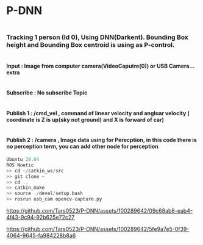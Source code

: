 # P-DNN

### <br/>Tracking 1 person (Id 0), Using DNN(Darkent). Bounding Box height and Bounding Box centroid is using as P-control.

#### <br/> Input : Image from computer camera(VideoCaputre(0)) or USB Camera... extra

#### <br/> Subscribe : No subscribe Topic

#### <br/> Publish 1 : /cmd_vel , command of linear velocity and angluar velocity ( coordinate is Z is up(sky not ground) and X is forward of car)

#### <br/> Publish 2 : /camera , Image data using for Perecption, in this code there is no perception term, you can add other node for perception


```c
Ubuntu 20.04
ROS Noetic
>> cd ~/catkin_ws/src
>> git clone ~
>> cd ..
>> catkin_make
>> source ./devel/setup.bash
>> rosrun usb_cam opencv-capture.py
```


https://github.com/Tars0523/P-DNN/assets/100289642/09c68ab8-eab4-4f43-9c94-92b625e72c27




https://github.com/Tars0523/P-DNN/assets/100289642/5fe9a7e5-0f39-4064-9645-fa984228b8a6

